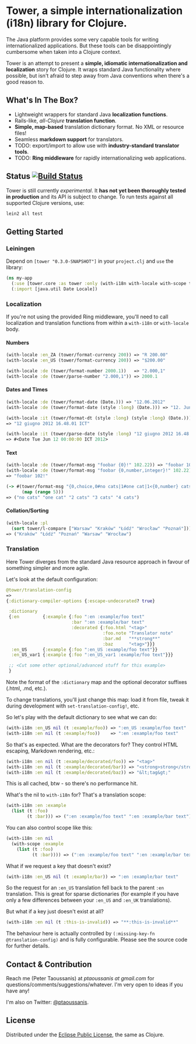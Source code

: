 # Tower, a simple internationalization (i18n) library for Clojure.

The Java platform provides some very capable tools for writing internationalized applications. But these tools can be disappointingly cumbersome when taken into a Clojure context.

Tower is an attempt to present a **simple, idiomatic internationalization and localization** story for Clojure. It wraps standard Java functionality where possible, but isn't afraid to step away from Java conventions when there's a good reason to.

## What's In The Box?
 * Lightweight wrappers for standard Java **localization functions**.
 * Rails-like, *all-Clojure* **translation function**.
 * **Simple, map-based** translation dictionary format. No XML or resource files!
 * Seamless **markdown support** for translators.
 * TODO: export/import to allow use with **industry-standard translator tools**.
 * TODO: **Ring middleware** for rapidly internationalizing web applications.

## Status [![Build Status](https://secure.travis-ci.org/ptaoussanis/tower.png)](http://travis-ci.org/ptaoussanis/tower)

Tower is still currently *experimental*. It **has not yet been thoroughly tested in production** and its API is subject to change. To run tests against all supported Clojure versions, use:

```bash
lein2 all test
```

## Getting Started

### Leiningen

Depend on `[tower "0.3.0-SNAPSHOT"]` in your `project.clj` and `use` the library:

```clojure
(ns my-app
  (:use [tower.core :as tower :only (with-i18n with-locale with-scope t style)])
  (:import [java.util Date Locale])
```

### Localization

If you're not using the provided Ring middleware, you'll need to call localization and translation functions from within a `with-i18n` or `with-locale` body.

#### Numbers

```clojure
(with-locale :en_ZA (tower/format-currency 200)) => "R 200.00"
(with-locale :en_US (tower/format-currency 200)) => "$200.00"

(with-locale :de (tower/format-number 2000.1))   => "2.000,1"
(with-locale :de (tower/parse-number "2.000,1")) => 2000.1
```

#### Dates and Times

```clojure
(with-locale :de (tower/format-date (Date.))) => "12.06.2012"
(with-locale :de (tower/format-date (style :long) (Date.))) => "12. Juni 2012"

(with-locale :it (tower/format-dt (style :long) (style :long) (Date.)))
=> "12 giugno 2012 16.48.01 ICT"

(with-locale :it (tower/parse-date (style :long) "12 giugno 2012 16.48.01 ICT"))
=> #<Date Tue Jun 12 00:00:00 ICT 2012>
```

#### Text

```clojure
(with-locale :de (tower/format-msg "foobar {0}!" 102.22)) => "foobar 102,22!"
(with-locale :de (tower/format-msg "foobar {0,number,integer}!" 102.22))
=> "foobar 102!"

(-> #(tower/format-msg "{0,choice,0#no cats|1#one cat|1<{0,number} cats}" %)
      (map (range 5)))
=> ("no cats" "one cat" "2 cats" "3 cats" "4 cats")
```

#### Collation/Sorting

```clojure
(with-locale :pl
  (sort tower/l-compare ["Warsaw" "Kraków" "Łódź" "Wrocław" "Poznań"]))
=> ("Kraków" "Łódź" "Poznań" "Warsaw" "Wrocław")
```

### Translation

Here Tower diverges from the standard Java resource approach in favour of something simpler and more agile.

Let's look at the default configuration:

```clojure
@tower/translation-config
=>
{:dictionary-compiler-options {:escape-undecorated? true}

 :dictionary
 {:en         {:example {:foo ":en :example/foo text"
                         :bar ":en :example/bar text"
                         :decorated {:foo.html "<tag>"
                                     :foo.note "Translator note"
                                     :bar.md   "**strong**"
                                     :baz      "<tag>"}}}
  :en_US      {:example {:foo ":en_US :example/foo text"}}
  :en_US_var1 {:example {:foo ":en_US_var1 :example/foo text"}}}

 ;; <Cut some other optional/advanced stuff for this example>
 }
```

Note the format of the `:dictionary` map and the optional decorator suffixes (.html, .md, etc.).

To change translations, you'll just change this map: load it from file, tweak it during development with `set-translation-config!`, etc.

So let's play with the default dictionary to see what we can do:

```clojure
(with-i18n :en_US nil (t :example/foo)) => ":en_US :example/foo text"
(with-i18n :en nil (t :example/foo))    => ":en :example/foo text"
```

So that's as expected. What are the decorators for? They control HTML escaping, Markdown rendering, etc.:

```clojure
(with-i18n :en nil (t :example/decorated/foo)) => "<tag>"
(with-i18n :en nil (t :example/decorated/bar)) => "<strong>strong</strong>"
(with-i18n :en nil (t :example/decorated/baz)) => "&lt;tag&gt;"
```

This is all cached, btw - so there's no performance hit.

What's the nil to `with-i18n` for? That's a translation scope:

```clojure
(with-i18n :en :example
  (list (t :foo)
        (t :bar))) => (":en :example/foo text" ":en :example/bar text")
```

You can also control scope like this:

```clojure
(with-i18n :en nil
  (with-scope :example
    (list (t :foo)
          (t :bar)))) => (":en :example/foo text" ":en :example/bar text")
```

What if we request a key that doesn't exist?

```clojure
(with-i18n :en_US nil (t :example/bar)) => ":en :example/bar text"
```

So the request for an `:en_US` translation fell back to the parent `:en` translation. This is great for sparse dictionaries (for example if you have only a few differences between your `:en_US` and `:en_UK` translations).

But what if a key just doesn't exist at all?

```clojure
(with-i18n :en nil (t :this-is-invalid)) => "**:this-is-invalid**"
```

The behaviour here is actually controlled by `(:missing-key-fn @translation-config)` and is fully configurable. Please see the source code for further details.

## Contact & Contribution

Reach me (Peter Taoussanis) at *ptaoussanis at gmail.com* for questions/comments/suggestions/whatever. I'm very open to ideas if you have any!

I'm also on Twitter: [@ptaoussanis](https://twitter.com/#!/ptaoussanis).

## License

Distributed under the [Eclipse Public License](http://www.eclipse.org/legal/epl-v10.html), the same as Clojure.